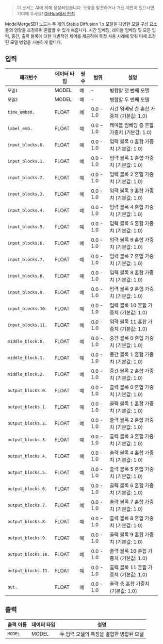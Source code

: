 > 이 문서는 AI에 의해 생성되었습니다. 오류를 발견하거나 개선 제안이 있으시면 기여해 주세요! [GitHub에서 편집](https://github.com/Comfy-Org/embedded-docs/blob/main/comfyui_embedded_docs/docs/ModelMergeSD1/ko.md)

ModelMergeSD1 노드는 두 개의 Stable Diffusion 1.x 모델을 다양한 모델 구성 요소들의 영향을 조정하여 혼합할 수 있게 해줍니다. 시간 임베딩, 레이블 임베딩 및 모든 입력, 중간, 출력 블록에 대한 개별적인 제어를 제공하여 특정 사용 사례에 맞춰 미세 조정된 모델 병합을 가능하게 합니다.

## 입력

| 매개변수 | 데이터 타입 | 필수 | 범위 | 설명 |
|-----------|-----------|----------|-------|-------------|
| `모델1` | MODEL | 예 | - | 병합할 첫 번째 모델 |
| `모델2` | MODEL | 예 | - | 병합할 두 번째 모델 |
| `time_embed.` | FLOAT | 예 | 0.0 - 1.0 | 시간 임베딩 층 혼합 가중치 (기본값: 1.0) |
| `label_emb.` | FLOAT | 예 | 0.0 - 1.0 | 레이블 임베딩 층 혼합 가중치 (기본값: 1.0) |
| `input_blocks.0.` | FLOAT | 예 | 0.0 - 1.0 | 입력 블록 0 혼합 가중치 (기본값: 1.0) |
| `input_blocks.1.` | FLOAT | 예 | 0.0 - 1.0 | 입력 블록 1 혼합 가중치 (기본값: 1.0) |
| `input_blocks.2.` | FLOAT | 예 | 0.0 - 1.0 | 입력 블록 2 혼합 가중치 (기본값: 1.0) |
| `input_blocks.3.` | FLOAT | 예 | 0.0 - 1.0 | 입력 블록 3 혼합 가중치 (기본값: 1.0) |
| `input_blocks.4.` | FLOAT | 예 | 0.0 - 1.0 | 입력 블록 4 혼합 가중치 (기본값: 1.0) |
| `input_blocks.5.` | FLOAT | 예 | 0.0 - 1.0 | 입력 블록 5 혼합 가중치 (기본값: 1.0) |
| `input_blocks.6.` | FLOAT | 예 | 0.0 - 1.0 | 입력 블록 6 혼합 가중치 (기본값: 1.0) |
| `input_blocks.7.` | FLOAT | 예 | 0.0 - 1.0 | 입력 블록 7 혼합 가중치 (기본값: 1.0) |
| `input_blocks.8.` | FLOAT | 예 | 0.0 - 1.0 | 입력 블록 8 혼합 가중치 (기본값: 1.0) |
| `input_blocks.9.` | FLOAT | 예 | 0.0 - 1.0 | 입력 블록 9 혼합 가중치 (기본값: 1.0) |
| `input_blocks.10.` | FLOAT | 예 | 0.0 - 1.0 | 입력 블록 10 혼합 가중치 (기본값: 1.0) |
| `input_blocks.11.` | FLOAT | 예 | 0.0 - 1.0 | 입력 블록 11 혼합 가중치 (기본값: 1.0) |
| `middle_block.0.` | FLOAT | 예 | 0.0 - 1.0 | 중간 블록 0 혼합 가중치 (기본값: 1.0) |
| `middle_block.1.` | FLOAT | 예 | 0.0 - 1.0 | 중간 블록 1 혼합 가중치 (기본값: 1.0) |
| `middle_block.2.` | FLOAT | 예 | 0.0 - 1.0 | 중간 블록 2 혼합 가중치 (기본값: 1.0) |
| `output_blocks.0.` | FLOAT | 예 | 0.0 - 1.0 | 출력 블록 0 혼합 가중치 (기본값: 1.0) |
| `output_blocks.1.` | FLOAT | 예 | 0.0 - 1.0 | 출력 블록 1 혼합 가중치 (기본값: 1.0) |
| `output_blocks.2.` | FLOAT | 예 | 0.0 - 1.0 | 출력 블록 2 혼합 가중치 (기본값: 1.0) |
| `output_blocks.3.` | FLOAT | 예 | 0.0 - 1.0 | 출력 블록 3 혼합 가중치 (기본값: 1.0) |
| `output_blocks.4.` | FLOAT | 예 | 0.0 - 1.0 | 출력 블록 4 혼합 가중치 (기본값: 1.0) |
| `output_blocks.5.` | FLOAT | 예 | 0.0 - 1.0 | 출력 블록 5 혼합 가중치 (기본값: 1.0) |
| `output_blocks.6.` | FLOAT | 예 | 0.0 - 1.0 | 출력 블록 6 혼합 가중치 (기본값: 1.0) |
| `output_blocks.7.` | FLOAT | 예 | 0.0 - 1.0 | 출력 블록 7 혼합 가중치 (기본값: 1.0) |
| `output_blocks.8.` | FLOAT | 예 | 0.0 - 1.0 | 출력 블록 8 혼합 가중치 (기본값: 1.0) |
| `output_blocks.9.` | FLOAT | 예 | 0.0 - 1.0 | 출력 블록 9 혼합 가중치 (기본값: 1.0) |
| `output_blocks.10.` | FLOAT | 예 | 0.0 - 1.0 | 출력 블록 10 혼합 가중치 (기본값: 1.0) |
| `output_blocks.11.` | FLOAT | 예 | 0.0 - 1.0 | 출력 블록 11 혼합 가중치 (기본값: 1.0) |
| `out.` | FLOAT | 예 | 0.0 - 1.0 | 출력 층 혼합 가중치 (기본값: 1.0) |

## 출력

| 출력 이름 | 데이터 타입 | 설명 |
|-------------|-----------|-------------|
| `MODEL` | MODEL | 두 입력 모델의 특징을 결합한 병합된 모델 |
